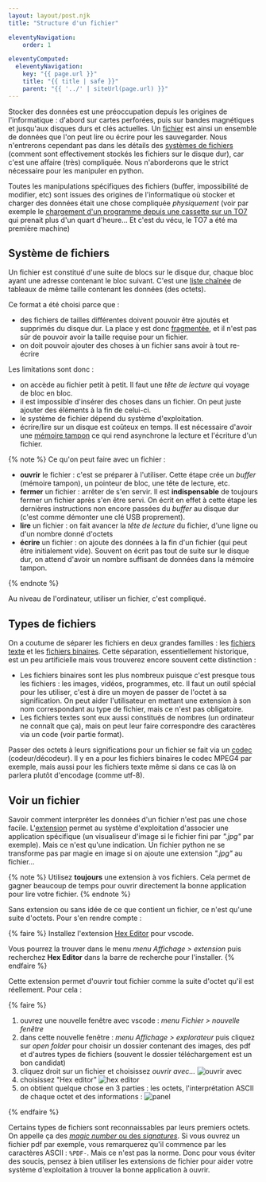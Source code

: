 ```yaml
---
layout: layout/post.njk 
title: "Structure d'un fichier"

eleventyNavigation:
    order: 1

eleventyComputed:
  eleventyNavigation:
    key: "{{ page.url }}"
    title: "{{ title | safe }}"
    parent: "{{ '../' | siteUrl(page.url) }}"
---
```


<!-- début résumé -->

Stocker des données est une préoccupation depuis les origines de l'informatique : d'abord sur cartes perforées, puis sur bandes magnétiques et jusqu'aux disques durs et clés actuelles. Un [fichier](https://fr.wikipedia.org/wiki/Fichier_informatique) est ainsi un ensemble de données que l'on peut lire ou écrire pour les sauvegarder. Nous n'entrerons cependant pas dans les détails des [systèmes de fichiers](https://fr.wikipedia.org/wiki/Syst%C3%A8me_de_fichiers) (comment sont effectivement stockés les fichiers sur le disque dur), car c'est une affaire (très) compliquée. Nous n'aborderons que le strict nécessaire pour les manipuler en python.

<!-- end résumé -->

Toutes les manipulations spécifiques des fichiers (buffer, impossibilité de modifier, etc) sont issues des origines de l'informatique où stocker et charger des données était une chose compliquée *physiquement* (voir par exemple le [chargement d'un programme depuis une cassette sur un TO7](https://youtu.be/HQyckYYT3_8?t=1120) qui prenait plus d'un quart d'heure... Et c'est du vécu, le TO7 a été ma première machine)

## Système de fichiers

Un fichier est constitué d'une suite de blocs sur le disque dur, chaque bloc ayant une adresse contenant le bloc suivant. C'est une [liste chaînée](https://fr.wikipedia.org/wiki/Liste_cha%C3%AEn%C3%A9e) de tableaux de même taille contenant les données (des octets).

Ce format a été choisi parce que :

* des fichiers de tailles différentes doivent pouvoir être ajoutés et supprimés du disque dur. La place y est donc [fragmentée](https://fr.wikipedia.org/wiki/D%C3%A9fragmentation_(informatique)), et il n'est pas sûr de pouvoir avoir la taille requise pour un fichier.
* on doit pouvoir ajouter des choses à un fichier sans avoir à tout re-écrire

Les limitations sont donc :

* on accède au fichier petit à petit. Il faut une *tête de lecture* qui voyage de bloc en bloc.
* il est impossible d'insérer des choses dans un fichier. On peut juste ajouter des éléments à la fin de celui-ci.
* le système de fichier dépend du système d'exploitation.
* écrire/lire sur un disque est coûteux en temps. Il est nécessaire d'avoir une [mémoire tampon](https://fr.wikipedia.org/wiki/M%C3%A9moire_tampon) ce qui rend asynchrone la lecture et l'écriture d'un fichier.

{% note %}
Ce qu'on peut faire avec un fichier :

* **ouvrir** le fichier : c'est se préparer à l'utiliser. Cette étape  crée un *buffer* (mémoire tampon), un pointeur de bloc, une tête de lecture, etc.
* **fermer** un fichier : arrêter de s'en servir. Il est **indispensable** de toujours fermer un fichier après s'en être servi. On écrit en effet à cette étape les dernières instructions non encore passées du *buffer* au disque dur (c'est comme démonter une clé USB proprement).
* **lire** un fichier : on fait avancer la *tête de lecture* du fichier, d'une ligne ou d'un nombre donné d'octets
* **écrire** un fichier : on ajoute des données à la fin d'un fichier (qui peut être initialement vide). Souvent on écrit pas tout de suite sur le disque dur, on attend d'avoir un nombre suffisant de données dans la mémoire tampon.

{% endnote %}

Au niveau de l'ordinateur, utiliser un fichier, c'est compliqué.

## Types de fichiers

On a coutume de séparer les fichiers en deux grandes familles : les [fichiers texte](https://fr.wikipedia.org/wiki/Fichier_texte) et les [fichiers binaires](https://fr.wikipedia.org/wiki/Fichier_binaire). Cette séparation, essentiellement historique, est un peu artificielle mais vous trouverez encore souvent cette distinction :

* Les fichiers binaires sont les plus nombreux puisque c'est presque tous les fichiers : les images, vidéos, programmes, etc. Il faut un  outil spécial pour les utiliser, c'est à dire un moyen de passer de l'octet à sa signification. On peut aider l'utilisateur en mettant une extension à son nom correspondant au type de fichier, mais ce n'est pas obligatoire.
* Les fichiers textes sont eux aussi constitués de nombres (un ordinateur ne connaît que ça), mais on peut leur faire correspondre des caractères via un code (voir partie format).

Passer des octets à leurs significations pour un fichier se fait via un [codec](https://fr.wikipedia.org/wiki/Codec) (codeur/décodeur). Il y en a pour les fichiers binaires le codec MPEG4 par exemple, mais aussi pour les fichiers texte même si dans ce cas là on parlera plutôt d'encodage (comme utf-8).

## Voir un fichier

Savoir comment interpréter les données d'un fichier n'est pas une chose facile. L'[extension](https://fr.wikipedia.org/wiki/Extension_de_nom_de_fichier) permet au système d'exploitation d'associer une application spécifique (un visualiseur d'image si le fichier fini par *".jpg"* par exemple). Mais ce n'est qu'une indication. Un fichier python ne se transforme pas par magie en image si on ajoute une extension *".jpg"* au fichier...

{% note %}
Utilisez **toujours** une extension à vos fichiers. Cela permet de gagner beaucoup de temps pour ouvrir directement la bonne application pour lire votre fichier.
{% endnote %}

Sans extension ou sans idée de ce que contient un fichier, ce n'est qu'une suite d'octets. Pour s'en rendre compte :

{% faire %}
Installez l'extension [Hex Editor](https://marketplace.visualstudio.com/items?itemName=ms-vscode.hexeditor) pour vscode.

Vous pourrez la trouver dans le menu *menu Affichage > extension* puis recherchez **Hex Editor** dans la barre de recherche pour l'installer.
{% endfaire %}

Cette extension permet d'ouvrir tout fichier comme la suite d'octet qu'il est réellement. Pour cela :

{% faire %}

1. ouvrez une nouvelle fenêtre avec vscode : *menu Fichier > nouvelle fenêtre*
2. dans cette nouvelle fenêtre : *menu Affichage > explorateur* puis cliquez sur *open folder* pour choisir un dossier contenant des images, des pdf et d'autres types de fichiers (souvent le dossier téléchargement est un bon candidat)
3. cliquez droit sur un fichier et choisissez *ouvrir avec...*
  ![ouvrir avec](fichiers-ouvrir-avec.png)
4. choisissez "Hex editor"
  ![hex editor](fichiers-hex-editor.png)
5. on obtient quelque chose en 3 parties : les octets, l'interprétation ASCII de chaque octet et des informations :
  ![panel](fichiers-panel.png)

{% endfaire %}

Certains types de fichiers sont reconnaissables par leurs premiers octets. On appelle ça des [*magic number* ou des *signatures*](https://en.wikipedia.org/wiki/List_of_file_signatures). Si vous ouvrez un fichier pdf par exemple, vous remarquerez qu'il commence par les caractères ASCII : `%PDF-`. Mais ce n'est pas la norme. Donc pour vous éviter des soucis, pensez à bien utiliser les extensions de fichier pour aider votre système d'exploitation à trouver la bonne application à ouvrir.
